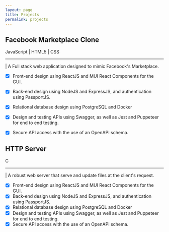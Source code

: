 ```yaml
---
layout: page
title: Projects
permalink: projects
---
```



## Facebook Marketplace Clone
JavaScript | HTML5 | CSS

***

| A Full stack web application designed to mimic Facebook's Marketplace.

- [x] Front-end design using ReactJS and MUI React Components for the GUI.
- [x] Back-end design using NodeJS and ExpressJS, and authentication using PassportJS. 
- [x] Relational database design using PostgreSQL and Docker
- [X] Design and testing APIs using Swagger, as well as Jest and Puppeteer for end to end testing.
- [X] Secure API access with the use of an OpenAPI schema. 


## HTTP Server
C

***

| A robust web server that serve and update files at the client's request.

- [x] Front-end design using ReactJS and MUI React Components for the GUI.
- [x] Back-end design using NodeJS and ExpressJS, and authentication using PassportJS. 
- [x] Relational database design using PostgreSQL and Docker
- [X] Design and testing APIs using Swagger, as well as Jest and Puppeteer for end to end testing.
- [X] Secure API access with the use of an OpenAPI schema. 
